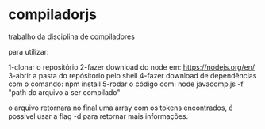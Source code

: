 # compiladorjs
trabalho da disciplina de compiladores

para utilizar:

1-clonar o repositório 
2-fazer download do node em: https://nodejs.org/en/
3-abrir a pasta do repósitorio pelo shell
4-fazer download de dependências com o comando: npm install
5-rodar o código com: node javacomp.js -f "path do arquivo a ser compilado" 

o arquivo retornara no final uma array com os tokens encontrados, é possivel usar
a flag -d para retornar mais informações.
